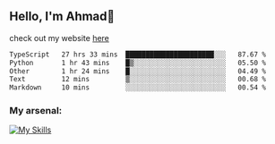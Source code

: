 
## Hello, I'm Ahmad👋

check out my website [here](https://ahmadalwi.com/)

<!--START_SECTION:waka-->

```txt
TypeScript   27 hrs 33 mins  ██████████████████████░░░   87.67 %
Python       1 hr 43 mins    █▒░░░░░░░░░░░░░░░░░░░░░░░   05.50 %
Other        1 hr 24 mins    █░░░░░░░░░░░░░░░░░░░░░░░░   04.49 %
Text         12 mins         ▒░░░░░░░░░░░░░░░░░░░░░░░░   00.68 %
Markdown     10 mins         ░░░░░░░░░░░░░░░░░░░░░░░░░   00.54 %
```

<!--END_SECTION:waka-->

### My arsenal:

[![My Skills](https://skillicons.dev/icons?i=js,ts,py,go,react,nextjs,svelte,nodejs,django,tailwind,html,css,sass,firebase,mongodb,postgres,mysql,redis,git,github,docker,vscode,figma,godot)](https://skillicons.dev)
